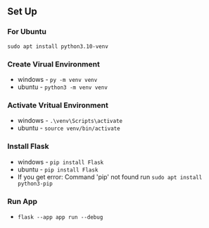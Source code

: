 ## Set Up

### For Ubuntu
`sudo apt install python3.10-venv`

### Create Virual Environment
- windows - `py -m venv venv`
- ubuntu - `python3 -m venv venv`

### Activate Vritual Environment
- windows - `.\venv\Scripts\activate`
- ubuntu - `source venv/bin/activate`

### Install Flask
- windows - `pip install Flask`
- ubuntu - `pip install Flask`
- If you get error: Command 'pip' not found
run `sudo apt install python3-pip`

### Run App
- `flask --app app run --debug`